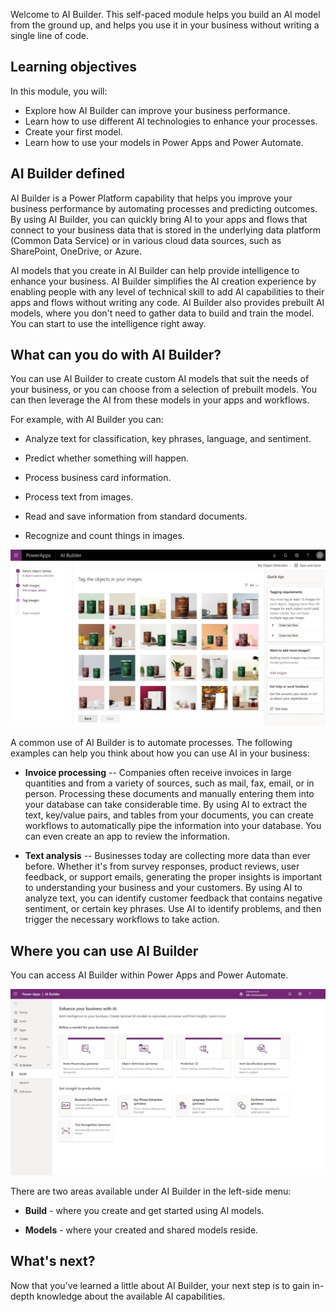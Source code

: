 Welcome to AI Builder. This self-paced module helps you build an AI model from the ground up, and helps you use it in your business without writing a single line of code.

## Learning objectives
In this module, you will:
- Explore how AI Builder can improve your business performance.
- Learn how to use different AI technologies to enhance your processes.
- Create your first model.
- Learn how to use your models in Power Apps and Power Automate.

## AI Builder defined

AI Builder is a Power Platform capability that helps you improve your
business performance by automating processes and predicting outcomes. By using AI Builder, you can quickly bring AI to your apps and flows that connect to your business data that is stored in the underlying data platform (Common Data Service) or in various cloud data sources, such as SharePoint, OneDrive, or Azure.

AI models that you create in AI Builder can help provide intelligence to
enhance your business. AI Builder simplifies the AI creation experience
by enabling people with any level of technical skill to add AI
capabilities to their apps and flows without writing any code. AI
Builder also provides prebuilt AI models, where you don't need to gather
data to build and train the model. You can start to use the intelligence
right away.

## What can you do with AI Builder?

You can use AI Builder to create custom AI models that suit the needs of
your business, or you can choose from a selection of prebuilt models.
You can then leverage the AI from these models in your apps and
workflows.

For example, with AI Builder you can:

-   Analyze text for classification, key phrases, language, and
    sentiment.

-   Predict whether something will happen.

-   Process business card information.

-   Process text from images.

-   Read and save information from standard documents.

-   Recognize and count things in images.

![AI Builder dashboard](../media/image1.jpg)

A common use of AI Builder is to automate processes. The following
examples can help you think about how you can use AI in your business:

-   **Invoice processing** -- Companies often receive invoices in large
    quantities and from a variety of sources, such as mail, fax, email,
    or in person. Processing these documents and manually entering them
    into your database can take considerable time. By
    using AI to extract the text, key/value pairs, and tables from your
    documents, you can create workflows to automatically pipe the
    information into your database. You can even create an app to
    review the information.

-   **Text analysis** -- Businesses today are collecting more data than
    ever before. Whether it's from survey responses, product reviews,
    user feedback, or support emails, generating the proper insights is
    important to understanding your business and your customers. By using
    AI to analyze text, you can identify customer feedback that contains
    negative sentiment, or certain key phrases. Use AI to identify
    problems, and then trigger the necessary workflows to take action.

## Where you can use AI Builder

You can access AI Builder within  Power Apps and Power Automate.

![AI Builder and Power Apps](../media/image2.jpg)

There are two areas available under AI Builder in the left-side menu:

-   **Build** - where you create and get started using AI models.

-   **Models** - where your created and shared models reside.

## What's next?

Now that you've learned a little about AI Builder, your next step is to gain in-depth knowledge about the available AI capabilities.
